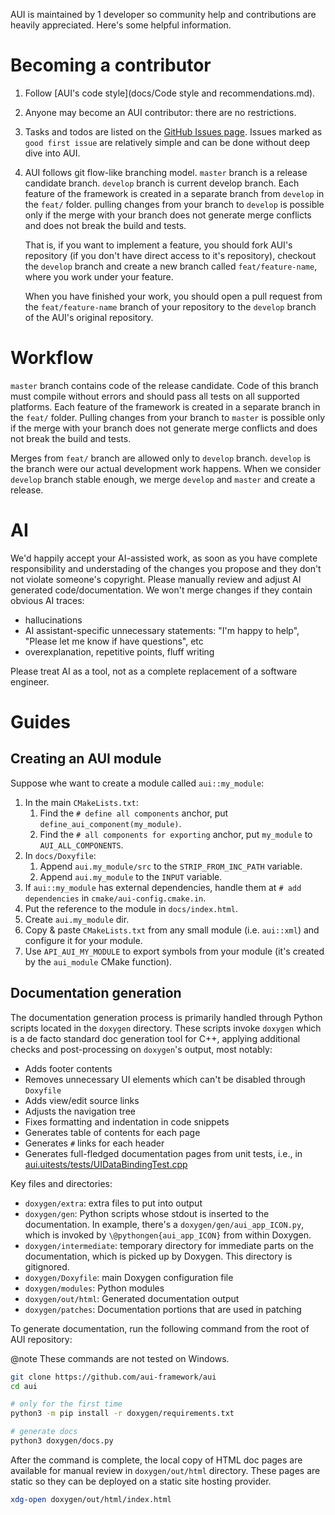 AUI is maintained by 1 developer so community help and contributions are heavily appreciated. Here's some helpful
information.

# Becoming a contributor

1. Follow [AUI's code style](docs/Code style and recommendations.md).
2. Anyone may become an AUI contributor: there are no restrictions.
3. Tasks and todos are listed on the [GitHub Issues page](https://github.com/aui-framework/aui/issues). Issues marked
   as `good first issue` are relatively simple and can be done without deep dive into AUI.
4. AUI follows git flow-like branching model. `master` branch is a release candidate branch. `develop` branch is current 
   develop branch. Each feature of the framework is created in a separate branch from `develop` in the `feat/` folder. 
   pulling changes from your branch to `develop` is possible only if the merge with your branch does not generate merge 
   conflicts and does not break the build and tests.

   That is, if you want to implement a feature, you should fork AUI's repository (if you don't have direct access to
   it's repository), checkout the `develop` branch and create a new branch called `feat/feature-name`, where you work
   under your feature.

   When you have finished your work, you should open a pull request from the `feat/feature-name` branch of your
   repository to the `develop` branch of the AUI's original repository.

# Workflow

`master` branch contains code of the release candidate. Code of this branch must compile without errors and should pass
all tests on all supported platforms.
Each feature of the framework is created in a separate branch in the `feat/` folder. Pulling changes from your branch to
`master` is possible only if the merge with your branch does not generate merge conflicts and does not break the build
and tests.

Merges from `feat/` branch are allowed only to `develop` branch. `develop` is the branch were our actual development
work happens. When we consider `develop` branch stable enough, we merge `develop` and `master` and create a release.

# AI

We'd happily accept your AI-assisted work, as soon as you have complete responsibility and understading of the changes
you propose and they don't not violate someone's copyright. Please manually review and adjust AI generated
code/documentation. We won't merge changes if they contain obvious AI traces:

- hallucinations
- AI assistant-specific unnecessary statements: "I'm happy to help", "Please let me know if have questions", etc
- overexplanation, repetitive points, fluff writing

Please treat AI as a tool, not as a complete replacement of a software engineer.

# Guides

## Creating an AUI module

Suppose whe want to create a module called `aui::my_module`:

1. In the main `CMakeLists.txt`:
   1. Find the `# define all components` anchor, put `define_aui_component(my_module)`.
   2. Find the `# all components for exporting` anchor, put `my_module` to `AUI_ALL_COMPONENTS`.
2. In `docs/Doxyfile`:
   1. Append `aui.my_module/src` to the `STRIP_FROM_INC_PATH` variable.
   2. Append `aui.my_module` to the `INPUT` variable.
3. If `aui::my_module` has external dependencies, handle them at `# add dependencies` in 
   `cmake/aui-config.cmake.in`.
4. Put the reference to the module in `docs/index.html`.
5. Create `aui.my_module` dir.
6. Copy & paste `CMakeLists.txt` from any small module (i.e. `aui::xml`) and configure it for your module.
7. Use `API_AUI_MY_MODULE` to export symbols from your module (it's created by the `aui_module` CMake function).

## Documentation generation

The documentation generation process is primarily handled through Python scripts located in the `doxygen` directory.
These scripts invoke `doxygen` which is a de facto standard doc generation tool for C++, applying additional checks and
post-processing on `doxygen`'s output, most notably:

- Adds footer contents
- Removes unnecessary UI elements which can't be disabled through `Doxyfile`
- Adds view/edit source links
- Adjusts the navigation tree
- Fixes formatting and indentation in code snippets
- Generates table of contents for each page
- Generates `#` links for each header
- Generates full-fledged documentation pages from unit tests, i.e., in
  [aui.uitests/tests/UIDataBindingTest.cpp](https://github.com/aui-framework/aui/blob/96fea693675bfcacf60f5c138f8574c676160932/aui.uitests/tests/UIDataBindingTest.cpp#L28)

Key files and directories:

- `doxygen/extra`: extra files to put into output
- `doxygen/gen`: Python scripts whose stdout is inserted to the documentation. In example, there's a
  `doxygen/gen/aui_app_ICON.py`, which is invoked by `\@pythongen{aui_app_ICON}` from within Doxygen.
- `doxygen/intermediate`: temporary directory for immediate parts on the documentation, which is picked up by Doxygen.
  This directory is gitignored.
- `doxygen/Doxyfile`: main Doxygen configuration file
- `doxygen/modules`: Python modules
- `doxygen/out/html`: Generated documentation output
- `doxygen/patches`: Documentation portions that are used in patching


To generate documentation, run the following command from the root of AUI repository:

@note
These commands are not tested on Windows.

```bash
git clone https://github.com/aui-framework/aui
cd aui

# only for the first time
python3 -m pip install -r doxygen/requirements.txt 

# generate docs
python3 doxygen/docs.py
```

After the command is complete, the local copy of HTML doc pages are available for manual review in `doxygen/out/html`
directory. These pages are static so they can be deployed on a static site hosting provider.

```bash
xdg-open doxygen/out/html/index.html
```